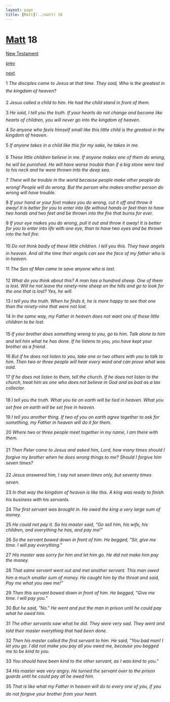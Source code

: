 ```yaml
---
layout: page
title: [Matt](../matt) 18
---
```


# [Matt](../matt) 18

[New Testament](/new-testament)


[prev](matt-17.html)


[next](matt-19.html)

1 _The disciples came to Jesus at that time. They said, Who is the greatest in the kingdom of heaven?_

2 _Jesus called a child to him. He had the child stand in front of them._

3 _He said, I tell you the truth. If your hearts do not change and become like hearts of children, you will never go into the kingdom of heaven._

4 _So anyone who feels himself small like this little child is the greatest in the kingdom of heaven._

5 _If anyone takes in a child like this for my sake, he takes in me._

6 _These little children believe in me. If anyone makes one of them do wrong, he will be punished. He will have worse trouble than if a big stone were tied to his neck and he were thrown into the deep sea._

7 _There will be trouble in the world because people make other people do wrong! People will do wrong. But the person who makes another person do wrong will have trouble._

8 _If your hand or your foot makes you do wrong, cut it off and throw it away! It is better for you to enter into life without hands or feet than to have two hands and two feet and be thrown into the fire that burns for ever._

9 _If your eye makes you do wrong, pull it out and throw it away! It is better for you to enter into life with one eye, than to have two eyes and be thrown into the hell fire._

10 _Do not think badly of these little children. I tell you this. They have angels in heaven.  And all the time their angels can see the face of my father who is in heaven._

11 _The Son of Man came to save anyone who is lost._

12 _What do you think about this? A man has a hundred sheep. One of them is lost. Will he not leave the ninety-nine sheep on the hills and go to look for the one that is lost? Yes, he will._

13 _I tell you the truth. When he finds it, he is more happy to see that one than the ninety-nine that were not lost._

14 _In the same way, my Father in heaven does not want one of these little children to be lost._

15 _If your brother does something wrong to you, go to him. Talk alone to him and tell him what he has done. If he listens to you, you have kept your brother as a friend._

16 _But if he does not listen to you, take one or two others with you to talk to him. Then two or three people will hear every word and can prove what was said._

17 _If he does not listen to them, tell the church. If he does not listen to the church, treat him as one who does not believe in God and as bad as a tax collector._

18 _I tell you the truth. What you tie on earth will be tied in heaven. What you set free on earth will be set free in heaven._

19 _I tell you another thing. If two of you on earth agree together to ask for something, my Father in heaven will do it for them._

20 _Where two or three people meet together in my name, I am there with them._

21 _Then Peter came to Jesus and asked him, Lord, how many times should I forgive my brother when he does wrong things to me? Should I forgive him seven times?_

22 _Jesus answered him, I say not seven times only, but seventy times seven._

23 _In that way the kingdom of heaven is like this. A king was ready to finish his business with his servants._

24 _The first servant was brought in. He owed the king a very large sum of money._

25 _He could not pay it. So his master said, "Go sell him, his wife, his children, and everything he has, and pay me!"_

26 _So the servant bowed down in front of him. He begged, "Sir, give me time. I will pay everything."_

27 _His master was sorry for him and let him go. He did not make him pay the money._

28 _That same servant went out and met another servant. This man owed him a much smaller sum of money. He caught him by the throat and said, Pay me what you owe me!"_

29 _Then this servant bowed down in front of him. He begged, "Give me time. I will pay you."_

30 _But he said, "No." He went and put the man in prison until he could pay what he owed him._

31 _The other servants saw what he did. They were very sad. They went and told their master everything that had been done._

32 _Then his master called the first servant to him. He said, "You bad man! I let you go. I did not make you pay all you owed me, because you begged me to be kind to you._

33 _You should have been kind to the other servant, as I was kind to you."_

34 _His master was very angry. He turned the servant over to the prison guards until he could pay all he owed him._

35 _That is like what my Father in heaven will do to every one of you, if you do not forgive your brother from your heart._


